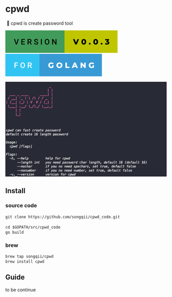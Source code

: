 # cpwd
 🚀 cpwd is create password tool

[![Ore Version](https://raw.githubusercontent.com/songqii/songqii.github.io/5440f04b6f8517d0be43589336c2ab21c16094e2/images/version-v0.0.3.svg)](https://github.com/songqii/cpwd)
[![](https://raw.githubusercontent.com/songqii/songqii.github.io/db3a4fcafce48caa9d6dbeb92a93074ff95e2ab9/images/for-golang.svg)](https://github.com/songqii/cpwd)


![](https://raw.githubusercontent.com/songqii/songqii.github.io/master/images/cpwd_1.png)
  

## Install


### source code
```shell
git clone https://github.com/songqii/cpwd_code.git

cd $GOPATH/src/cpwd_code
go build
```


### brew  

```
brew tap songqii/cpwd 
brew install cpwd
```


## Guide

to be continue

```shell

```


